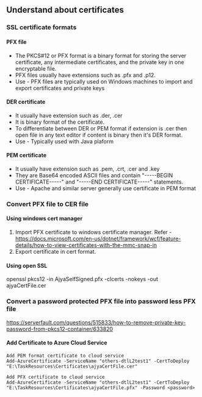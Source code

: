 ## Understand about certificates

### SSL certificate formats
 
#### PFX file 
* The PKCS#12 or PFX format is a binary format for storing the server certificate, any intermediate certificates, and the private key in one encryptable file. 
* PFX files usually have extensions such as .pfx and .p12. 
* Use - PFX files are typically used on Windows machines to import and export certificates and private keys
 
#### DER certificate
*	It usually have extension such as .der, .cer
*	It is binary format of the certificate. 
*	To differentiate between DER or PEM format if extension is .cer then open file in any text editor if content is binary then it's DER format. 
*	Use - Typically used with Java plaform
 
#### PEM certificate
*	It usually have extension such as .pem, .crt, .cer and .key 
*	They are Base64 encoded ASCII files and contain "-----BEGIN CERTIFICATE-----" and "-----END CERTIFICATE-----" statements. 
*	Use - Apache and similar server generally use certificate in PEM format

### Convert PFX file to CER file
 
#### Using windows cert manager
 
1.	Import PFX certificate to windows certificate manager. Refer -  https://docs.microsoft.com/en-us/dotnet/framework/wcf/feature-details/how-to-view-certificates-with-the-mmc-snap-in
2.	Export certificate in cert format. 
 
#### Using open SSL
 
openssl pkcs12 -in AjyaSelfSigned.pfx -clcerts -nokeys -out ajyaCertFile.cer

### Convert a password protected PFX file into password less PFX file
https://serverfault.com/questions/515833/how-to-remove-private-key-password-from-pkcs12-container/633820

#### Add Certificate to Azure Cloud Service
```
Add PEM format certificate to cloud service 
Add-AzureCertificate -ServiceName "others-dtlL2test1" -CertToDeploy "E:\TaskResources\Certificates\ajyaCertFile.cer"
 
Add PFX certificate to cloud service 
Add-AzureCertificate -ServiceName "others-dtlL2test1" -CertToDeploy "E:\TaskResources\Certificates\ajyaCertFile.pfx" -Password <password>
```
